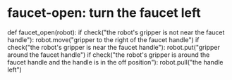 # faucet-open: turn the faucet left
def faucet_open(robot):
    if check("the robot's gripper is not near the faucet handle"):
        robot.move("gripper to the right of the faucet handle")
    if check("the robot's gripper is near the faucet handle"):
        robot.put("gripper around the faucet handle")
    if check("the robot's gripper is around the faucet handle and the handle is in the off position"):
        robot.pull("the handle left")